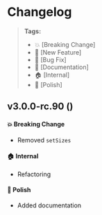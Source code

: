Changelog
=========

> **Tags:**
> - :boom:       [Breaking Change]
> - :rocket:     [New Feature]
> - :bug:        [Bug Fix]
> - :memo:       [Documentation]
> - :house:      [Internal]
> - :nail_care:  [Polish]

## v3.0.0-rc.90 ()

#### :boom: Breaking Change

* Removed `setSizes`

#### :house: Internal

* Refactoring

#### :nail_care: Polish

* Added documentation
